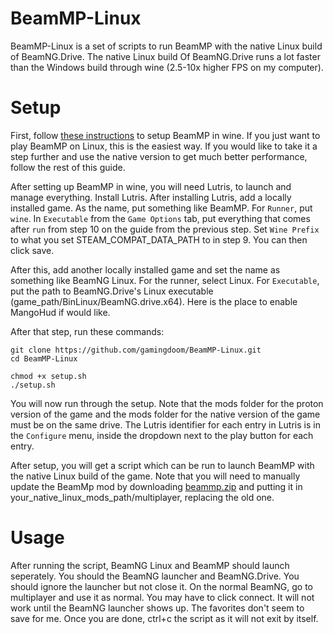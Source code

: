 # BeamMP-Linux
BeamMP-Linux is a set of scripts to run BeamMP with the native Linux build of BeamNG.Drive. The native Linux build Of BeamNG.Drive runs a lot faster than the Windows build through wine (2.5-10x higher FPS on my computer).

# Setup
First, follow [these instructions](https://web.archive.org/web/20210711151252/https://www.reddit.com/r/BeamMP/comments/oi67rf/beammp_on_linux_guide/) to setup BeamMP in wine. If you just want to play BeamMP on Linux, this is the easiest way. If you would like to take it a step further and use the native version to get much better performance, follow the rest of this guide.

After setting up BeamMP in wine, you will need Lutris, to launch and manage everything. Install Lutris. After installing Lutris, add a locally installed game. As the name, put something like BeamMP. For ``Runner``, put ``wine``. In ``Executable`` from the ``Game Options`` tab, put everything that comes after ``run`` from step 10 on the guide from the previous step. Set ``Wine Prefix`` to what you set STEAM_COMPAT_DATA_PATH to in step 9. You can then click save.

After this, add another locally installed game and set the name as something like BeamNG Linux. For the runner, select Linux. For ``Executable``, put the path to BeamNG.Drive's Linux executable (game_path/BinLinux/BeamNG.drive.x64). Here is the place to enable MangoHud if would like.

After that step, run these commands:
```
git clone https://github.com/gamingdoom/BeamMP-Linux.git
cd BeamMP-Linux
```
```
chmod +x setup.sh
./setup.sh
```
You will now run through the setup. Note that the mods folder for the proton version of the game and the mods folder for the native version of the game must be on the same drive. The Lutris identifier for each entry in Lutris is in the ``Configure`` menu, inside the dropdown next to the play button for each entry.

After setup, you will get a script which can be run to launch BeamMP with the native Linux build of the game. Note that you will need to manually update the BeamMp mod by downloading [beammp.zip](https://github.com/BeamMP/BeamMP/releases/latest) and putting it in your_native_linux_mods_path/multiplayer, replacing the old one.

# Usage
After running the script, BeamNG Linux and BeamMP should launch seperately. You should the BeamNG launcher and BeamNG.Drive. You should ignore the launcher but not close it. On the normal BeamNG, go to multiplayer and use it as normal. You may have to click connect. It will not work until the BeamNG launcher shows up. The favorites don't seem to save for me. Once you are done, ctrl+c the script as it will not exit by itself.
